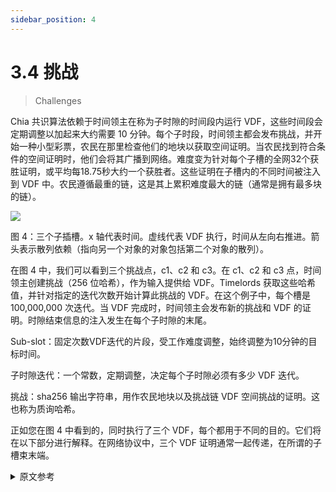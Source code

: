 ```yaml
---
sidebar_position: 4
---
```


# 3.4 挑战

> Challenges

Chia 共识算法依赖于时间领主在称为子时隙的时间段内运行 VDF，这些时间段会定期调整以加起来大约需要 10 分钟。每个子时段，时间领主都会发布挑战，并开始一种小型彩票，农民在那里检查他们的地块以获取空间证明。当农民找到符合条件的空间证明时，他们会将其广播到网络。难度变为针对每个子槽的全网32个获胜证明，或平均每18.75秒大约一个获胜者。这些证明在子槽内的不同时间被注入到 VDF 中。农民遵循最重的链，这是其上累积难度最大的链（通常是拥有最多块的链）。

![](/img/challenges.png)

图 4：三个子插槽。x 轴代表时间。虚线代表 VDF 执行，时间从左向右推进。箭头表示散列依赖（指向另一个对象的对象包括第二个对象的散列）。

在图 4 中，我们可以看到三个挑战点，c1、c2 和 c3。在 c1、c2 和 c3 点，时间领主创建挑战（256 位哈希），作为输入提供给 VDF。Timelords 获取这些哈希值，并针对指定的迭代次数开始计算此挑战的 VDF。在这个例子中，每个槽是 100,000,000 次迭代。当 VDF 完成时，时间领主会发布新的挑战和 VDF 的证明。时隙结束信息的注入发生在每个子时隙的末尾。

Sub-slot：固定次数VDF迭代的片段，受工作难度调整，始终调整为10分钟的目标时间。

子时隙迭代：一个常数，定期调整，决定每个子时隙必须有多少 VDF 迭代。

挑战：sha256 输出字符串，用作农民地块以及挑战链 VDF 空间挑战的证明。这也称为质询哈希。

正如您在图 4 中看到的，同时执行了三个 VDF，每个都用于不同的目的。它们将在以下部分进行解释。在网络协议中，三个 VDF 证明通常一起传递，在所谓的子槽束末端。

<details>
<summary>原文参考</summary>

The Chia consensus algorithm relies on timelords running VDFs for periods of time called sub-slots, which are adjusted periodically to add up to take around 10 minutes. 
Every sub-slot, challenges are released by timelords, and a sort of mini lottery starts, where farmers check their plots for proofs of space.
When farmers find a proof of space that qualifies, they broadcast it to the network.
The difficulty changes to target 32 winning proofs for the entire network in each sub-slot, or about one winner every 18.75 seconds on average.
These proofs are infused into the VDF at different times within the sub-slot. Farmers follow the heaviest chain, which is the chain with the most cumulative difficulty on it (usually the chain with the most blocks). 

![](/img/challenges.png)

Figure 4: Three sub-slots. The x axis represents time. Dotted lines represent VDF execution, advancing in time from left to right. Arrows represent hash dependencies (an object which points to another object includes the hash of the second object). 

In figure 4, we can see three challenge points, c1, c2, and c3. At the points c1, c2, and c3 timelords create challenges (256 bit hashes) which are provided as input to VDFs. Timelords take these hashes, and start computing a VDF on this challenge, for the specified number of iterations. In this example, each slot is 100,000,000 iterations. When the VDF is finished, the timelord publishes the new challenge and the proof of the VDF. An infusion of end-of-slot information happens at the end of each sub-slot.

**Sub-slot**: a segment of a fixed number of VDF iterations, subject to work difficulty adjustment, always adjusting to target time of 10 minutes.

**Sub-slot iterations**: a constant which is periodically adjusted which determines how many VDF iterations each sub-slot must have.

**Challenge**: sha256 output string which is used as proof of space challenges for farmers’ plots, as well as for the challenge chain VDF. This is also referred to as challenge hash.

As you can see in Figure 4, there are three VDFs being executed concurrently, each which serve a different purpose. 
They are explained in the following sections.
In the networking protocol, the three VDF proofs are usually passed around together, in what is called a **end of sub slot bundle**.

</details>
